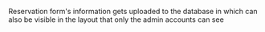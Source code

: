 Reservation form's information gets uploaded to the database in which can also be visible in the layout that only the admin accounts can see 

